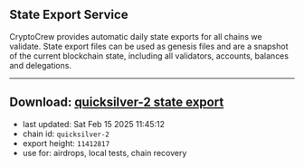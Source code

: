 ## State Export Service
CryptoCrew provides automatic daily state exports for all chains we validate. State export files can be used as genesis files and are a snapshot of the current blockchain state, including all validators, accounts, balances and delegations.

---
**Download: [quicksilver-2 state export](https://dl-eu2.ccvalidators.com/SERVICE/quicksilver/quicksilver-2_export_11412817.json)**
---

- last updated: Sat Feb 15 2025 11:45:12
- chain id: `quicksilver-2`
- export height: `11412817`
- use for: airdrops, local tests, chain recovery
